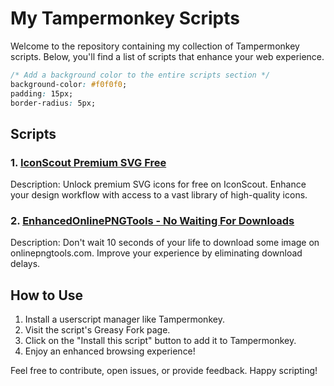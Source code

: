 # My Tampermonkey Scripts

Welcome to the repository containing my collection of Tampermonkey scripts. Below, you'll find a list of scripts that enhance your web experience.

```css
/* Add a background color to the entire scripts section */
background-color: #f0f0f0;
padding: 15px;
border-radius: 5px;
```

## Scripts

### 1. [IconScout Premium SVG Free](https://greasyfork.org/en/scripts/478627-iconscout-premium-svg-free)

Description: Unlock premium SVG icons for free on IconScout. Enhance your design workflow with access to a vast library of high-quality icons.

### 2. [EnhancedOnlinePNGTools - No Waiting For Downloads](https://greasyfork.org/en/scripts/481168-enhancedonlinepngtools-no-waiting-for-downloads)

Description: Don't wait 10 seconds of your life to download some image on onlinepngtools.com. Improve your experience by eliminating download delays.

## How to Use

1. Install a userscript manager like Tampermonkey.
2. Visit the script's Greasy Fork page.
3. Click on the "Install this script" button to add it to Tampermonkey.
4. Enjoy an enhanced browsing experience!

Feel free to contribute, open issues, or provide feedback. Happy scripting!
